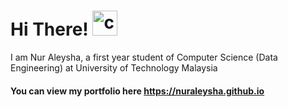 # Hi There! <img src="https://raw.githubusercontent.com/drshahizan/drshahizan/master/img/wave.gif" alt="cplusplus" width="40" height="40"/>
I am Nur Aleysha, a first year student of Computer Science (Data Engineering) at University of Technology Malaysia

#### You can view my portfolio here <a href="https://nuraleysha.github.io/">https://nuraleysha.github.io</a>
